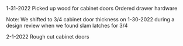 1-31-2022
Picked up wood for cabinet doors
Ordered drawer hardware

Note: We shifted to 3/4 cabinet door thickness on 1-30-2022 during a design review when we found slam latches for 3/4

2-1-2022
Rough cut cabinet doors